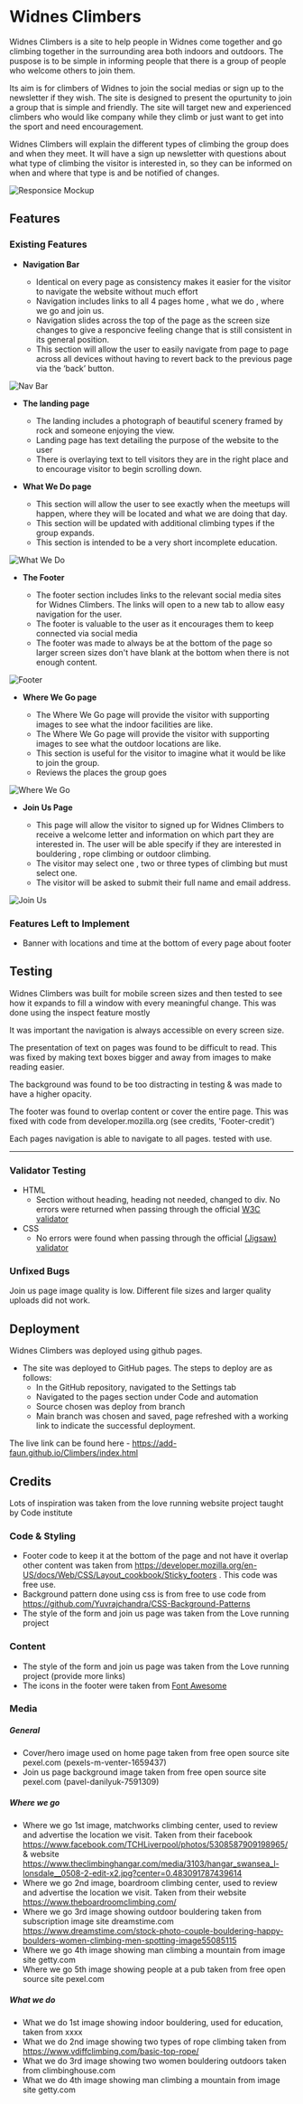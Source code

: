 # Widnes Climbers

Widnes Climbers is a site to help people in Widnes come together and go climbing together in the surrounding area both indoors and outdoors.
The puspose is to be simple in informing people that there is a group of people who welcome others to join them.

Its aim is for climbers of Widnes to join the social medias or sign up to the newsletter if they wish.
The site is designed to present the opurtunity to join a group that is simple and friendly.
The site will target new and experienced climbers who would like company while they climb or just want to get into the sport and need encouragement.

Widnes Climbers will explain the different types of climbing the group does and when they meet. 
It will have a sign up newsletter with questions about what type of climbing the visitor is interested in, so they can be informed on when and where that type is 
and be notified of changes.
 

![Responsice Mockup](assets/images/responsiveness-readme.jpg)

## Features 

### Existing Features

- __Navigation Bar__

  - Identical on every page as consistency makes it easier for the visitor to navigate the website without much effort
  - Navigation includes links to all 4 pages home , what we do , where we go and join us.
  - Navigation slides across the top of the page as the screen size changes to give a responcive feeling change that is still consistent in its general position.
  - This section will allow the user to easily navigate from page to page across all devices without having to revert back to the previous page via the ‘back’ button. 

![Nav Bar](assets/images/navigation-mock-up.png)

- __The landing page__

  - The landing includes a photograph of beautiful scenery framed by rock and someone enjoying the view.
  - Landing page has text detailing the purpose of the website to the user
  - There is overlaying text to tell visitors they are in the right place and to encourage visitor to begin scrolling down.

- __What We Do page__

  - This section will allow the user to see exactly when the meetups will happen, where they will be located and what we are doing that day. 
  - This section will be updated with additional climbing types if the group expands.
  - This section is intended to be a very short incomplete education.

![What We Do](assets/images/what-we-do-readme.png)

- __The Footer__ 

  - The footer section includes links to the relevant social media sites for Widnes Climbers. The links will open to a new tab to allow easy navigation for the user. 
  - The footer is valuable to the user as it encourages them to keep connected via social media
  - The footer was made to always be at the bottom of the page so larger screen sizes don't have blank at the bottom when there is not enough content.

![Footer](assets/images/footer-readme.png)

- __Where We Go page__

  - The Where We Go page will provide the visitor with supporting images to see what the indoor facilities are like. 
  - The Where We Go page will provide the visitor with supporting images to see what the outdoor locations are like.
  - This section is useful for the visitor to imagine what it would be like to join the group.
  - Reviews the places the group goes

![Where We Go](assets/images/where-we-go-readme.png)

- __Join Us Page__

  - This page will allow the visitor to signed up for Widnes Climbers to receive a welcome letter and information on which part they are interested in. The user will be able specify if they are interested in bouldering , rope climbing or outdoor climbing. 
  - The visitor may select one , two or three types of climbing but must select one.
  - The visitor will be asked to submit their full name and email address. 

![Join Us](assets/images/join-us-readme.png)

### Features Left to Implement

- Banner with locations and time at the bottom of every page about footer

## Testing 

Widnes Climbers was built for mobile screen sizes and then tested to see how it expands to fill a window with every meaningful change. This was done using the inspect feature mostly

It was important the navigation is always accessible on every screen size.

The presentation of text on pages was found to be difficult to read.
This was fixed by making text boxes bigger and away from images to make reading easier.

The background was found to be too distracting in testing & was made to have a higher opacity.

The footer was found to overlap content or cover the entire page. This was fixed with code from developer.mozilla.org (see credits, 'Footer-credit')

Each pages navigation is able to navigate to all pages. tested with use.


------

### Validator Testing 

- HTML
  - Section without heading, heading not needed, changed to div.
   No errors were returned when passing through the official [W3C validator](https://validator.w3.org/nu/?doc=https%3A%2F%2Fadd-faun.github.io%2FClimbers%2F)
- CSS
  - No errors were found when passing through the official [(Jigsaw) validator](https://jigsaw.w3.org/css-validator/validator?uri=https%3A%2F%2Fadd-faun.github.io%2FClimbers&profile=css3svg&usermedium=all&warning=1&vextwarning=&lang=en)

### Unfixed Bugs

Join us page image quality is low. Different file sizes and larger quality uploads did not work.

## Deployment

Widnes Climbers was deployed using github pages. 

- The site was deployed to GitHub pages. The steps to deploy are as follows: 
  - In the GitHub repository, navigated to the Settings tab 
  - Navigated to the pages section under Code and automation
  - Source chosen was deploy from branch
  - Main branch was chosen and saved, page refreshed with a working link to indicate the successful deployment. 

The live link can be found here - https://add-faun.github.io/Climbers/index.html


## Credits 

Lots of inspiration was taken from the love running website project taught by Code institute 

### Code & Styling

- Footer code to keep it at the bottom of the page and not have it overlap other content was taken from https://developer.mozilla.org/en-US/docs/Web/CSS/Layout_cookbook/Sticky_footers . This code was free use.
- Background pattern done using css is from free to use code from https://github.com/Yuvrajchandra/CSS-Background-Patterns
- The style of the form and join us page was taken from the Love running project 

### Content 

- The style of the form and join us page was taken from the Love running project (provide more links)
- The icons in the footer were taken from [Font Awesome](https://fontawesome.com/)

### Media
##### General

- Cover/hero image used on home page taken from free open source site pexel.com (pexels-m-venter-1659437)
- Join us page background image taken from free open source site pexel.com (pavel-danilyuk-7591309)
##### Where we go

- Where we go 1st image, matchworks climbing center, used to review and advertise the location we visit. Taken from their facebook https://www.facebook.com/TCHLiverpool/photos/5308587909198965/  & website https://www.theclimbinghangar.com/media/3103/hangar_swansea_l-lonsdale__0508-2-edit-x2.jpg?center=0.483091787439614
- Where we go 2nd image, boardroom climbing center, used to review and advertise the location we visit. Taken from their website https://www.theboardroomclimbing.com/
- Where we go 3rd image showing outdoor bouldering taken from subscription image site dreamstime.com https://www.dreamstime.com/stock-photo-couple-bouldering-happy-boulders-women-climbing-men-spotting-image55085115
- Where we go 4th image showing man climbing a mountain from image site getty.com
- Where we go 5th image showing people at a pub taken from free open source site pexel.com
##### What we do 

- What we do 1st image showing indoor bouldering, used for education, taken from xxxx
- What we do 2nd image showing two types of rope climbing taken from https://www.vdiffclimbing.com/basic-top-rope/
- What we do 3rd image showing two women bouldering outdoors taken from climbinghouse.com
- What we do 4th image showing man climbing a mountain from image site getty.com